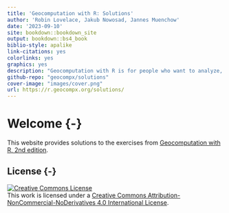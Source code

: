 ```yaml
--- 
title: 'Geocomputation with R: Solutions'
author: 'Robin Lovelace, Jakub Nowosad, Jannes Muenchow'
date: '2023-09-10'
site: bookdown::bookdown_site
output: bookdown::bs4_book
biblio-style: apalike
link-citations: yes
colorlinks: yes
graphics: yes
description: "Geocomputation with R is for people who want to analyze, visualize and model geographic data with open source software. It is based on R, a statistical programming language that has powerful data processing, visualization, and geospatial capabilities. The book equips you with the knowledge and skills to tackle a wide range of issues manifested in geographic data, including those with scientific, societal, and environmental implications. This book will interest people from many backgrounds, especially Geographic Information Systems (GIS) users interested in applying their domain-specific knowledge in a powerful open source language for data science, and R users interested in extending their skills to handle spatial data."
github-repo: "geocompx/solutions"
cover-image: "images/cover.png"
url: https://r.geocompx.org/solutions/
---
```


# Welcome {-}

This website provides solutions to the exercises from [Geocomputation with R, 2nd edition](https://r.geocompx.org/).

<!--Solutions to the first edition of Geocomputation with R can be found at https://geocompr.github.io/vignettes/.-->

## License {-}

<a rel="license" href="http://creativecommons.org/licenses/by-nc-nd/4.0/"><img alt="Creative Commons License" style="border-width:0" src="https://i.creativecommons.org/l/by-nc-nd/4.0/88x31.png" /></a><br />This work is licensed under a <a rel="license" href="http://creativecommons.org/licenses/by-nc-nd/4.0/">Creative Commons Attribution-NonCommercial-NoDerivatives 4.0 International License</a>.
